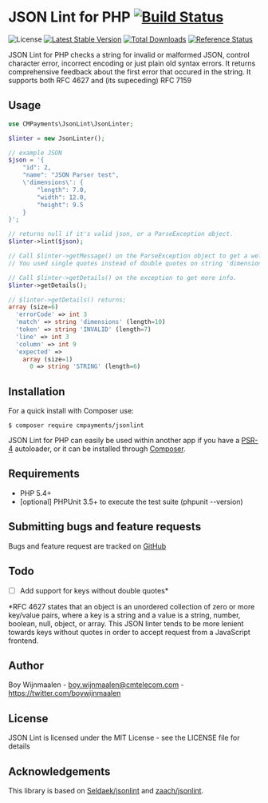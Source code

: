 # JSON Lint for PHP [![Build Status](https://img.shields.io/travis/cmpayments/jsonlint.svg)](https://travis-ci.org/cmpayments/jsonlint)

![License](https://img.shields.io/packagist/l/cmpayments/jsonlint.svg)
[![Latest Stable Version](https://img.shields.io/packagist/v/cmpayments/jsonlint.svg)](https://packagist.org/packages/cmpayments/jsonlint)
[![Total Downloads](https://img.shields.io/packagist/dt/cmpayments/jsonlint.svg)](https://packagist.org/packages/cmpayments/jsonlint)
[![Reference Status](https://www.versioneye.com/php/cmpayments:jsonlint/reference_badge.svg)](https://www.versioneye.com/php/cmpayments:jsonlint/references)

JSON Lint for PHP checks a string for invalid or malformed JSON, control character error, incorrect encoding or just plain old syntax errors.
It returns comprehensive feedback about the first error that occured in the string.
It supports both RFC 4627 and (its supeceding) RFC 7159

Usage
-----

```php
use CMPayments\JsonLint\JsonLinter;

$linter = new JsonLinter();

// example JSON
$json = '{
    "id": 2,
    "name": "JSON Parser test",
    \'dimensions\': {
        "length": 7.0,
        "width": 12.0,
        "height": 9.5
    }
}';

// returns null if it's valid json, or a ParseException object.
$linter->lint($json);

// Call $linter->getMessage() on the ParseException object to get a well formatted error message error like this:
// You used single quotes instead of double quotes on string 'dimensions' on line 4 at column 9. It appears you have an extra trailing comma

// Call $linter->getDetails() on the exception to get more info.
$linter->getDetails();

// $linter->getDetails() returns;
array (size=6)
  'errorCode' => int 3
  'match' => string 'dimensions' (length=10)
  'token' => string 'INVALID' (length=7)
  'line' => int 3
  'column' => int 9
  'expected' =>
    array (size=1)
      0 => string 'STRING' (length=6)
```

Installation
------------
For a quick install with Composer use:

    $ composer require cmpayments/jsonlint

JSON Lint for PHP can easily be used within another app if you have a
[PSR-4](https://github.com/php-fig/fig-standards/blob/master/accepted/PSR-4-autoloader.md)
autoloader, or it can be installed through [Composer](https://getcomposer.org/).

Requirements
------------

- PHP 5.4+
- [optional] PHPUnit 3.5+ to execute the test suite (phpunit --version)

Submitting bugs and feature requests
------------------------------------

Bugs and feature request are tracked on [GitHub](https://github.com/cmpayments/jsonlint/issues)

Todo
----

- [ ] Add support for keys without double quotes*

*RFC 4627 states that an object is an unordered collection of zero or more key/value pairs, where a key is a string and a value is a string, number, boolean, null, object, or array.
This JSON linter tends to be more lenient towards keys without quotes in order to accept request from a JavaScript frontend.

Author
------

Boy Wijnmaalen - <boy.wijnmaalen@cmtelecom.com> - <https://twitter.com/boywijnmaalen>

License
-------

JSON Lint is licensed under the MIT License - see the LICENSE file for details

Acknowledgements
----------------

This library is based on [Seldaek/jsonlint](https://github.com/Seldaek/jsonlint) and [zaach/jsonlint](https://github.com/zaach/jsonlint).
